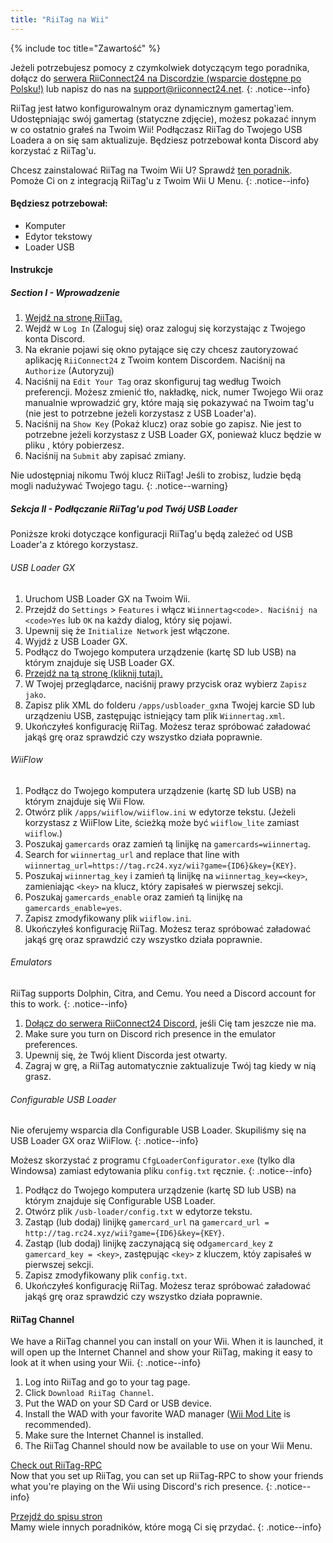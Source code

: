 ```yaml
---
title: "RiiTag na Wii"
---
```


{% include toc title="Zawartość" %}

Jeżeli potrzebujesz pomocy z czymkolwiek dotyczącym tego poradnika, dołącz do [serwera RiiConnect24 na Discordzie (wsparcie dostępne po Polsku!)](https://discord.gg/rc24) lub napisz do nas na [support@riiconnect24.net](mailto:support@riiconnect24.net).
{: .notice--info}

RiiTag jest łatwo konfigurowalnym oraz dynamicznym gamertag'iem. Udostępniając swój gamertag (statyczne zdjęcie), możesz pokazać innym w co ostatnio grałeś na Twoim Wii! Podłączasz RiiTag do Twojego USB Loadera a on się sam aktualizuje. Będziesz potrzebował konta Discord aby korzystać z RiiTag'u.

Chcesz zainstalować RiiTag na Twoim Wii U? Sprawdź [ten poradnik](riitag-wiiu). Pomoże Ci on z integracją RiiTag'u z Twoim Wii U Menu.
{: .notice--info}

#### Będziesz potrzebował:

* Komputer
* Edytor tekstowy
* Loader USB

#### Instrukcje

##### Section I - Wprowadzenie

1. [Wejdź na stronę RiiTag.](https://tag.rc24.xyz/)
2. Wejdź w `Log In` (Zaloguj się) oraz zaloguj się korzystając z Twojego konta Discord.
3. Na ekranie pojawi się okno pytające się czy chcesz zautoryzować aplikację `RiiConnect24` z Twoim kontem Discordem. Naciśnij na `Authorize` (Autoryzuj)
4. Naciśnij na `Edit Your Tag` oraz skonfiguruj tag według Twoich preferencji. Możesz zmienić tło, nakładkę, nick, numer Twojego Wii oraz manualnie wprowadzić gry, które mają się pokazywać na Twoim tag'u (nie jest to potrzebne jeżeli korzystasz z USB Loader'a).
5. Naciśnij na `Show Key` (Pokaż klucz)</code> oraz sobie go zapisz. Nie jest to potrzebne jeżeli korzystasz z USB Loader GX, ponieważ klucz będzie w pliku , który pobierzesz.
6. Naciśnij na `Submit` aby zapisać zmiany.

Nie udostępniaj nikomu Twój klucz RiiTag! Jeśli to zrobisz, ludzie będą mogli nadużywać Twojego tagu.
{: .notice--warning}

##### Sekcja II - Podłączanie RiiTag'u pod Twój USB Loader

Poniższe kroki dotyczące konfiguracji RiiTag'u będą zależeć od USB Loader'a z którego korzystasz.

###### USB Loader GX

1. Uruchom USB Loader GX na Twoim Wii.
2. Przejdź do `Settings` > `Features` i włącz `Wiinnertag<code>. Naciśnij na <code>Yes` lub `OK` na każdy dialog, który się pojawi.
3. Upewnij się że `Initialize Network` jest włączone.
4. Wyjdź z USB Loader GX.
5. Podłącz do Twojego komputera urządzenie (kartę SD lub USB) na którym znajduje się USB Loader GX.
6. [Przejdź na tą stronę (kliknij tutaj).](https://tag.rc24.xyz/Wiinnertag.xml)
7. W Twojej przeglądarce, naciśnij prawy przycisk oraz wybierz `Zapisz jako`.
8. Zapisz plik XML do folderu `/apps/usbloader_gx`na Twojej karcie SD lub urządzeniu USB, zastępując istniejący tam plik `Wiinnertag.xml`.
9. Ukończyłeś konfigurację RiiTag. Możesz teraz spróbować załadować jakąś grę oraz sprawdzić czy wszystko działa poprawnie.

###### WiiFlow

1. Podłącz do Twojego komputera urządzenie (kartę SD lub USB) na którym znajduje się Wii Flow.
2. Otwórz plik `/apps/wiiflow/wiiflow.ini` w edytorze tekstu. (Jeżeli korzystasz z WiiFlow Lite, ścieżką może być `wiiflow_lite` zamiast `wiiflow`.)
3. Poszukaj `gamercards` oraz zamień tą linijkę na `gamercards=wiinnertag`.
4. Search for `wiinnertag_url` and replace that line with `wiinnertag_url=https://tag.rc24.xyz/wii?game={ID6}&key={KEY}`.
5. Poszukaj `wiinnertag_key` i zamień tą linijkę na `wiinnertag_key=<key>`, zamieniając `<key>` na klucz, który zapisałeś w pierwszej sekcji.
6. Poszukaj `gamercards_enable` oraz zamień tą linijkę na `gamercards_enable=yes`.
7. Zapisz zmodyfikowany plik `wiiflow.ini`.
8. Ukończyłeś konfigurację RiiTag. Możesz teraz spróbować załadować jakąś grę oraz sprawdzić czy wszystko działa poprawnie.

###### Emulators

RiiTag supports Dolphin, Citra, and Cemu. You need a Discord account for this to work.
{: .notice--info}

1. [Dołącz do serwera RiiConnect24 Discord](https://discord.gg/rc24), jeśli Cię tam jeszcze nie ma.
2. Make sure you turn on Discord rich presence in the emulator preferences.
3. Upewnij się, że Twój klient Discorda jest otwarty.
4. Zagraj w grę, a RiiTag automatycznie zaktualizuje Twój tag kiedy w nią grasz.

###### Configurable USB Loader

Nie oferujemy wsparcia dla Configurable USB Loader. Skupiliśmy się na USB Loader GX oraz WiiFlow.
{: .notice--info}

Możesz skorzystać z programu `CfgLoaderConfigurator.exe` (tylko dla Windowsa) zamiast edytowania pliku `config.txt` ręcznie.
{: .notice--info}

1. Podłącz do Twojego komputera urządzenie (kartę SD lub USB) na którym znajduje się Configurable USB Loader.
2. Otwórz plik `/usb-loader/config.txt` w edytorze tekstu.
3. Zastąp (lub dodaj) linijkę `gamercard_url` na `gamercard_url = http://tag.rc24.xyz/wii?game={ID6}&key={KEY}`.
4. Zastąp (lub dodaj) linijkę zaczynającą się od`gamercard_key` z `gamercard_key = <key>`, zastępując `<key>` z kluczem, któy zapisałeś w pierwszej sekcji.
5. Zapisz zmodyfikowany plik `config.txt`.
6. Ukończyłeś konfigurację RiiTag. Możesz teraz spróbować załadować jakąś grę oraz sprawdzić czy wszystko działa poprawnie.

#### RiiTag Channel

We have a RiiTag channel you can install on your Wii. When it is launched, it will open up the Internet Channel and show your RiiTag, making it easy to look at it when using your Wii.
{: .notice--info}

1. Log into RiiTag and go to your tag page.
2. Click `Download RiiTag Channel`.
3. Put the WAD on your SD Card or USB device.
4. Install the WAD with your favorite WAD manager ([Wii Mod Lite](wiimodlite) is recommended).
5. Make sure the Internet Channel is installed.
6. The RiiTag Channel should now be available to use on your Wii Menu.

[Check out RiiTag-RPC](https://github.com/RiiConnect24/RiiTag-RPC/releases/latest)<br> Now that you set up RiiTag, you can set up RiiTag-RPC to show your friends what you're playing on the Wii using Discord's rich presence.
{: .notice--info}

[Przejdź do spisu stron](site-navigation)<br> Mamy wiele innych poradników, które mogą Ci się przydać.
{: .notice--info}
